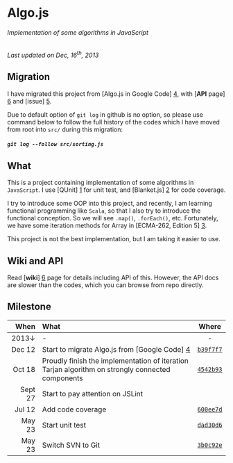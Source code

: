 # Algo.js
###### _Implementation of some algorithms in JavaScript_

_Last updated on Dec, 16<sup>th</sup>, 2013_

## Migration
I have migrated this project from [Algo.js in Google Code] [4], with [__API__ page] [6] and [issue] [5].

Due to default option of `git log` in github is no option, so please use command below to follow the full history of the codes which I have moved from root into `src/` during this migration:

##### `git log --follow src/sorting.js`

## What
This is a project containing implementation of some algorithms in `JavaScript`. I use [QUnit] [1] for unit test, and [Blanket.js] [2] for code coverage.

I try to introduce some OOP into this project, and recently, I am learning functional programming like `Scala`, so that I also try to introduce the functional conception. So we will see `.map()`, `.forEach()`, etc. Fortunately, we have some iteration methods for Array in [ECMA-262, Edition 5] [3].

This project is not the best implementation, but I am taking it easier to use.

## Wiki and API
Read [__wiki__] [6] page for details including API of this. However, the API docs are slower than the codes, which you can browse from repo directly.

## Milestone
When | What | Where
-------:|:---------|:-------:
 2013&darr; | - | -
 Dec 12 | Start to migrate Algo.js from [Google Code] [4] | [`b39f7f7`](https://github.com/scotv/algo-js/commit/b39f7f78ab)
 Oct 18 | Proudly finish the implementation of iteration Tarjan algorithm on strongly connected components | [`4542b93`](https://github.com/scotv/algo-js/commit/4542b937d827)
 Sept 27 | Start to pay attention on JSLint | 
 Jul 12 | Add code coverage | [`600ee7d`](https://github.com/scotv/algo-js/commit/600ee7d899d2)
 May 23 | Start unit test | [`dad30d6`](https://github.com/scotv/algo-js/commit/dad30d64ad70)
 May 23 | Switch SVN to Git | [`3b0c92e`](https://github.com/scotv/algo-js/commit/3b0c92e3b173)

[1]: http://qunitjs.com/ "QUnit.js"
[2]: http://blanketjs.org/ "Blanket.js"
[3]: http://www.ecmascript.org/  "ECMA-262"
[4]: https://code.google.com/p/algo-js "Algo.js"
[5]: https://github.com/scotv/algo-js/issues "Issues"
[6]: https://github.com/scotv/algo-js/wiki "Wiki"
